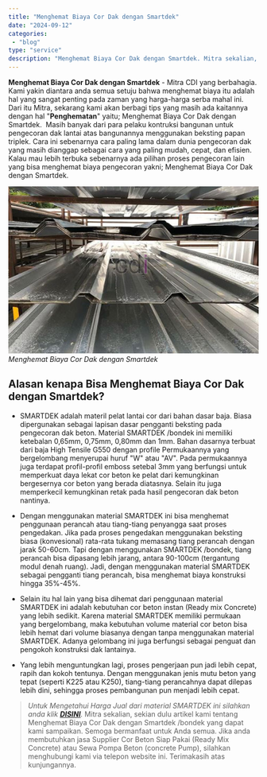```yaml
---
title: "Menghemat Biaya Cor Dak dengan Smartdek"
date: "2024-09-12"
categories:
 - "blog"
type: "service"
description: "Menghemat Biaya Cor Dak dengan Smartdek. Mitra sekalian, sekian dulu artikel kami tentang Menghemat Biaya Cor Dak dengan Smartdek /bondek yang dapat kami sam..."
---
```


**Menghemat Biaya Cor Dak dengan Smartdek** - Mitra CDI yang berbahagia. Kami yakin diantara anda semua setuju bahwa menghemat biaya itu adalah hal yang sangat penting pada zaman yang harga-harga serba mahal ini. Dari itu Mitra, sekarang kami akan berbagi tips yang masih ada kaitannya dengan hal "**Penghematan**" yaitu; Menghemat Biaya Cor Dak dengan Smartdek.  Masih banyak dari para pelaku kontruksi bangunan untuk pengecoran dak lantai atas bangunannya menggunakan beksting papan triplek. Cara ini sebenarnya cara paling lama dalam dunia pengecoran dak yang masih dianggap sebagai cara yang paling mudah, cepat, dan efisien. Kalau mau lebih terbuka sebenarnya ada pilihan proses pengecoran lain yang bisa menghemat biaya pengecoran yakni; Menghemat Biaya Cor Dak dengan Smartdek.

![Menghemat Biaya Cor Dak dengan Smartdek](/images/blog/smartdek.jpg)
*Menghemat Biaya Cor Dak dengan Smartdek*

## Alasan kenapa Bisa Menghemat Biaya Cor Dak dengan Smartdek?

- SMARTDEK adalah materil pelat lantai cor dari bahan dasar baja. Biasa dipergunakan sebagai lapisan dasar pengganti beksting pada pengecoran dak beton. Material SMARTDEK /bondek ini memiliki ketebalan 0,65mm, 0,75mm, 0,80mm dan 1mm. Bahan dasarnya terbuat dari baja High Tensile G550 dengan profile Permukaannya yang bergelombang menyerupai huruf "W" atau "AV". Pada permukaannya juga terdapat profil-profil emboss setebal 3mm yang berfungsi untuk memperkuat daya lekat cor beton ke pelat dari kemungkinan bergesernya cor beton yang berada diatasnya. Selain itu juga memperkecil kemungkinan retak pada hasil pengecoran dak beton nantinya.

- Dengan menggunakan material SMARTDEK ini bisa menghemat penggunaan perancah atau tiang-tiang penyangga saat proses pengedakan. Jika pada proses pengedakan menggunakan beksting biasa (konvesional) rata-rata tukang memasang tiang perancah dengan jarak 50-60cm. Tapi dengan menggunakan SMARTDEK /bondek, tiang perancah bisa dipasang lebih jarang, antara 90-100cm (tergantung modul denah ruang). Jadi, dengan menggunakan material SMARTDEK sebagai pengganti tiang perancah, bisa menghemat biaya konstruksi hingga 35%-45%.

- Selain itu hal lain yang bisa dihemat dari penggunaan material SMARTDEK ini adalah kebutuhan cor beton instan (Ready mix Concrete) yang lebih sedikit. Karena material SMARTDEK memiliki permukaan yang bergelombang, maka kebutuhan volume material cor beton bisa lebih hemat dari volume biasanya dengan tanpa menggunakan material SMARTDEK. Adanya gelombang ini juga berfungsi sebagai penguat dan pengokoh konstruksi dak lantainya.

- Yang lebih menguntungkan lagi, proses pengerjaan pun jadi lebih cepat, rapih dan kokoh tentunya. Dengan menggunakan jenis mutu beton yang tepat (seperti K225 atau K250), tiang-tiang perancahnya dapat dilepas lebih dini, sehingga proses pembangunan pun menjadi lebih cepat.

> _Untuk Mengetahui Harga Jual dari material SMARTDEK ini silahkan anda klik [**DISINI**](/blog/harga-terbaru-bondek-dan-wiremesh)._
Mitra sekalian, sekian dulu artikel kami tentang Menghemat Biaya Cor Dak dengan Smartdek /bondek yang dapat kami sampaikan. Semoga bermanfaat untuk Anda semua. Jika anda membutuhkan jasa Supplier Cor Beton Siap Pakai (Ready Mix Concrete) atau Sewa Pompa Beton (concrete Pump), silahkan menghubungi kami via telepon website ini. Terimakasih atas kunjungannya.

